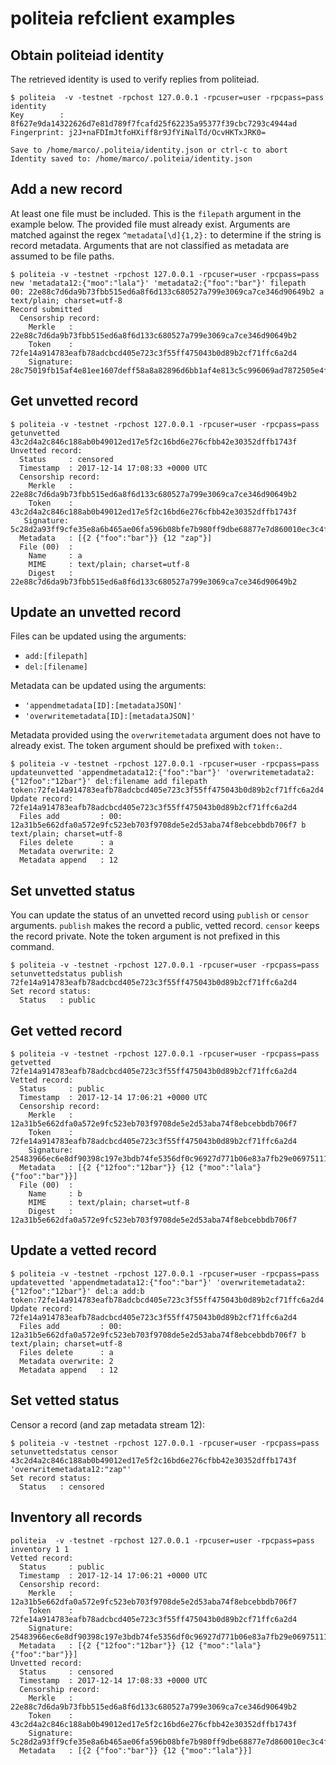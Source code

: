 # politeia refclient examples

## Obtain politeiad identity

The retrieved identity is used to verify replies from politeiad. 

```
$ politeia  -v -testnet -rpchost 127.0.0.1 -rpcuser=user -rpcpass=pass identity
Key        : 8f627e9da14322626d7e81d789f7fcafd25f62235a95377f39cbc7293c4944ad
Fingerprint: j2J+naFDImJtfoHXiff8r9JfYiNalTd/OcvHKTxJRK0=

Save to /home/marco/.politeia/identity.json or ctrl-c to abort
Identity saved to: /home/marco/.politeia/identity.json
```

## Add a new record

At least one file must be included. This is the `filepath` argument in the
example below. The provided file must already exist. Arguments are matched
against the regex `^metadata[\d]{1,2}:` to determine if the string is record
metadata. Arguments that are not classified as metadata are assumed to be file
paths.

```
$ politeia -v -testnet -rpchost 127.0.0.1 -rpcuser=user -rpcpass=pass new 'metadata12:{"moo":"lala"}' 'metadata2:{"foo":"bar"}' filepath
00: 22e88c7d6da9b73fbb515ed6a8f6d133c680527a799e3069ca7ce346d90649b2 a text/plain; charset=utf-8
Record submitted
  Censorship record:
    Merkle   : 22e88c7d6da9b73fbb515ed6a8f6d133c680527a799e3069ca7ce346d90649b2
    Token    : 72fe14a914783eafb78adcbcd405e723c3f55ff475043b0d89b2cf71ffc6a2d4
    Signature: 28c75019fb15af4e81ee1607deff58a8a82896d6bb1af4e813c5c996069ad7872505e4f25e067e8f310af82981aca1b02050ee23029f6d1e87b8ea8f0b3bcd08
```

## Get unvetted record

```
$ politeia -v -testnet -rpchost 127.0.0.1 -rpcuser=user -rpcpass=pass getunvetted 43c2d4a2c846c188ab0b49012ed17e5f2c16bd6e276cfbb42e30352dffb1743f
Unvetted record:
  Status     : censored
  Timestamp  : 2017-12-14 17:08:33 +0000 UTC
  Censorship record:
    Merkle   : 22e88c7d6da9b73fbb515ed6a8f6d133c680527a799e3069ca7ce346d90649b2
    Token    : 43c2d4a2c846c188ab0b49012ed17e5f2c16bd6e276cfbb42e30352dffb1743f
   Signature: 5c28d2a93ff9cfe35e8a6b465ae06fa596b08bfe7b980ff9dbe68877e7d860010ec3c4fd8c8b739dc4ceeda3a2381899c7741896323856f0f267abf9a40b8003
  Metadata   : [{2 {"foo":"bar"}} {12 "zap"}]
  File (00)  :
    Name     : a
    MIME     : text/plain; charset=utf-8
    Digest   : 22e88c7d6da9b73fbb515ed6a8f6d133c680527a799e3069ca7ce346d90649b2
```

## Update an unvetted record

Files can be updated using the arguments:
- `add:[filepath]`
- `del:[filename]`

Metadata can be updated using the arguments:
- `'appendmetadata[ID]:[metadataJSON]'`
- `'overwritemetadata[ID]:[metadataJSON]'`

Metadata provided using the `overwritemetadata` argument does not have to
already exist. The token argument should be prefixed with `token:`.

```
$ politeia -v -testnet -rpchost 127.0.0.1 -rpcuser=user -rpcpass=pass updateunvetted 'appendmetadata12:{"foo":"bar"}' 'overwritemetadata2:{"12foo":"12bar"}' del:filename add filepath token:72fe14a914783eafb78adcbcd405e723c3f55ff475043b0d89b2cf71ffc6a2d4
Update record: 72fe14a914783eafb78adcbcd405e723c3f55ff475043b0d89b2cf71ffc6a2d4
  Files add         : 00: 12a31b5e662dfa0a572e9fc523eb703f9708de5e2d53aba74f8ebcebbdb706f7 b text/plain; charset=utf-8
  Files delete      : a
  Metadata overwrite: 2
  Metadata append   : 12
```

## Set unvetted status

You can update the status of an unvetted record using `publish` or `censor`
arguments. `publish` makes the record a public, vetted record. `censor` keeps
the record private. Note the token argument is not prefixed in this command.

```
$ politeia -v -testnet -rpchost 127.0.0.1 -rpcuser=user -rpcpass=pass setunvettedstatus publish 72fe14a914783eafb78adcbcd405e723c3f55ff475043b0d89b2cf71ffc6a2d4               
Set record status:
  Status   : public
```

## Get vetted record

```
$ politeia -v -testnet -rpchost 127.0.0.1 -rpcuser=user -rpcpass=pass getvetted 72fe14a914783eafb78adcbcd405e723c3f55ff475043b0d89b2cf71ffc6a2d4
Vetted record:
  Status     : public
  Timestamp  : 2017-12-14 17:06:21 +0000 UTC
  Censorship record:
    Merkle   : 12a31b5e662dfa0a572e9fc523eb703f9708de5e2d53aba74f8ebcebbdb706f7
    Token    : 72fe14a914783eafb78adcbcd405e723c3f55ff475043b0d89b2cf71ffc6a2d4
    Signature: 25483966ec6e8df90398c197e3bdb74fe5356df0c96927d771b06e83a7fb29e069751118f4496e42d02a63feb74d67b777c69bb8f356aeafca873325aaf8010f
  Metadata   : [{2 {"12foo":"12bar"}} {12 {"moo":"lala"}{"foo":"bar"}}]
  File (00)  :
    Name     : b
    MIME     : text/plain; charset=utf-8
    Digest   : 12a31b5e662dfa0a572e9fc523eb703f9708de5e2d53aba74f8ebcebbdb706f7
```

## Update a vetted record

```
$ politeia -v -testnet -rpchost 127.0.0.1 -rpcuser=user -rpcpass=pass updatevetted 'appendmetadata12:{"foo":"bar"}' 'overwritemetadata2:{"12foo":"12bar"}' del:a add:b token:72fe14a914783eafb78adcbcd405e723c3f55ff475043b0d89b2cf71ffc6a2d4
Update record: 72fe14a914783eafb78adcbcd405e723c3f55ff475043b0d89b2cf71ffc6a2d4
  Files add         : 00: 12a31b5e662dfa0a572e9fc523eb703f9708de5e2d53aba74f8ebcebbdb706f7 b text/plain; charset=utf-8
  Files delete      : a
  Metadata overwrite: 2
  Metadata append   : 12
```

## Set vetted status

Censor a record (and zap metadata stream 12):

```
$ politeia -v -testnet -rpchost 127.0.0.1 -rpcuser=user -rpcpass=pass setunvettedstatus censor 43c2d4a2c846c188ab0b49012ed17e5f2c16bd6e276cfbb42e30352dffb1743f 'overwritemetadata12:"zap"'
Set record status:
  Status   : censored
```

## Inventory all records

```
politeia  -v -testnet -rpchost 127.0.0.1 -rpcuser=user -rpcpass=pass inventory 1 1
Vetted record:
  Status     : public
  Timestamp  : 2017-12-14 17:06:21 +0000 UTC
  Censorship record:
    Merkle   : 12a31b5e662dfa0a572e9fc523eb703f9708de5e2d53aba74f8ebcebbdb706f7
    Token    : 72fe14a914783eafb78adcbcd405e723c3f55ff475043b0d89b2cf71ffc6a2d4
    Signature: 25483966ec6e8df90398c197e3bdb74fe5356df0c96927d771b06e83a7fb29e069751118f4496e42d02a63feb74d67b777c69bb8f356aeafca873325aaf8010f
  Metadata   : [{2 {"12foo":"12bar"}} {12 {"moo":"lala"}{"foo":"bar"}}]
Unvetted record:
  Status     : censored
  Timestamp  : 2017-12-14 17:08:33 +0000 UTC
  Censorship record:
    Merkle   : 22e88c7d6da9b73fbb515ed6a8f6d133c680527a799e3069ca7ce346d90649b2
    Token    : 43c2d4a2c846c188ab0b49012ed17e5f2c16bd6e276cfbb42e30352dffb1743f
    Signature: 5c28d2a93ff9cfe35e8a6b465ae06fa596b08bfe7b980ff9dbe68877e7d860010ec3c4fd8c8b739dc4ceeda3a2381899c7741896323856f0f267abf9a40b8003
  Metadata   : [{2 {"foo":"bar"}} {12 {"moo":"lala"}}]
```
